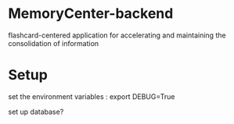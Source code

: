# MemoryCenter-backend
flashcard-centered application for accelerating and maintaining the consolidation of information

# Setup
set the environment variables : export DEBUG=True

set up database? 